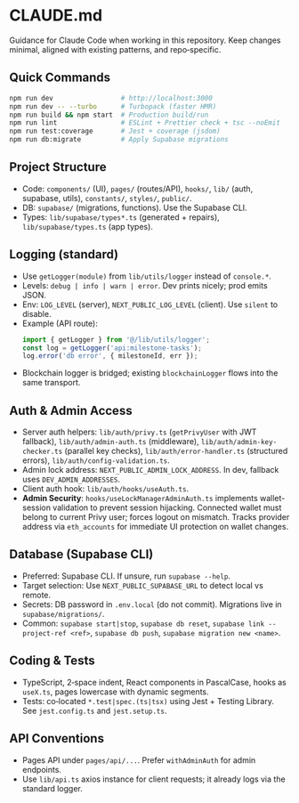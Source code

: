 # CLAUDE.md

Guidance for Claude Code when working in this repository. Keep changes minimal, aligned with existing patterns, and repo‑specific.

## Quick Commands
```bash
npm run dev                 # http://localhost:3000
npm run dev -- --turbo      # Turbopack (faster HMR)
npm run build && npm start  # Production build/run
npm run lint                # ESLint + Prettier check + tsc --noEmit
npm run test:coverage       # Jest + coverage (jsdom)
npm run db:migrate          # Apply Supabase migrations
```

## Project Structure
- Code: `components/` (UI), `pages/` (routes/API), `hooks/`, `lib/` (auth, supabase, utils), `constants/`, `styles/`, `public/`.
- DB: `supabase/` (migrations, functions). Use the Supabase CLI.
- Types: `lib/supabase/types*.ts` (generated + repairs), `lib/supabase/types.ts` (app types).

## Logging (standard)
- Use `getLogger(module)` from `lib/utils/logger` instead of `console.*`.
- Levels: `debug | info | warn | error`. Dev prints nicely; prod emits JSON.
- Env: `LOG_LEVEL` (server), `NEXT_PUBLIC_LOG_LEVEL` (client). Use `silent` to disable.
- Example (API route):
  ```ts
  import { getLogger } from '@/lib/utils/logger';
  const log = getLogger('api:milestone-tasks');
  log.error('db error', { milestoneId, err });
  ```
- Blockchain logger is bridged; existing `blockchainLogger` flows into the same transport.

## Auth & Admin Access
- Server auth helpers: `lib/auth/privy.ts` (`getPrivyUser` with JWT fallback), `lib/auth/admin-auth.ts` (middleware), `lib/auth/admin-key-checker.ts` (parallel key checks), `lib/auth/error-handler.ts` (structured errors), `lib/auth/config-validation.ts`.
- Admin lock address: `NEXT_PUBLIC_ADMIN_LOCK_ADDRESS`. In dev, fallback uses `DEV_ADMIN_ADDRESSES`.
- Client auth hook: `lib/auth/hooks/useAuth.ts`.
- **Admin Security**: `hooks/useLockManagerAdminAuth.ts` implements wallet-session validation to prevent session hijacking. Connected wallet must belong to current Privy user; forces logout on mismatch. Tracks provider address via `eth_accounts` for immediate UI protection on wallet changes.

## Database (Supabase CLI)
- Preferred: Supabase CLI. If unsure, run `supabase --help`.
- Target selection: Use `NEXT_PUBLIC_SUPABASE_URL` to detect local vs remote.
- Secrets: DB password in `.env.local` (do not commit). Migrations live in `supabase/migrations/`.
- Common: `supabase start|stop`, `supabase db reset`, `supabase link --project-ref <ref>`, `supabase db push`, `supabase migration new <name>`.

## Coding & Tests
- TypeScript, 2‑space indent, React components in PascalCase, hooks as `useX.ts`, pages lowercase with dynamic segments.
- Tests: co‑located `*.test|spec.(ts|tsx)` using Jest + Testing Library. See `jest.config.ts` and `jest.setup.ts`.

## API Conventions
- Pages API under `pages/api/...`. Prefer `withAdminAuth` for admin endpoints.
- Use `lib/api.ts` axios instance for client requests; it already logs via the standard logger.
